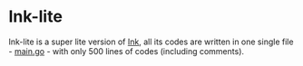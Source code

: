 # Ink-lite

Ink-lite is a super lite version of [Ink](https://github.com/mivinci/ink), all its codes are written in one single file - [main.go](https://github.com/Mivinci/ink/blob/main/main.go) - with only 500 lines of codes (including comments).



